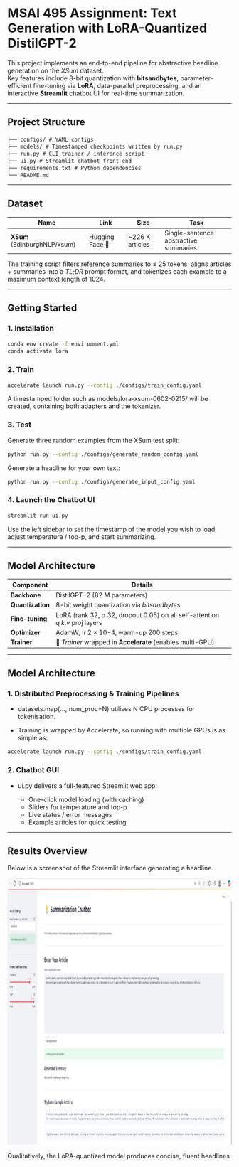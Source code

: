 # MSAI 495 Assignment: **Text Generation with LoRA-Quantized DistilGPT-2**

This project implements an end-to-end pipeline for abstractive headline generation on the *XSum* dataset.  
Key features include 8-bit quantization with **bitsandbytes**, parameter-efficient fine-tuning via **LoRA**, data-parallel preprocessing, and an interactive **Streamlit** chatbot UI for real-time summarization.

---

## Project Structure
```text
├── configs/ # YAML configs
├── models/ # Timestamped checkpoints written by run.py
├── run.py # CLI trainer / inference script
├── ui.py # Streamlit chatbot front-end
├── requirements.txt # Python dependencies
└── README.md
```


---

## Dataset

| Name | Link | Size | Task |
|------|------|------|------|
| **XSum** (EdinburghNLP/xsum) | Hugging Face 🤗 | ~226 K articles | Single-sentence abstractive summaries |

The training script filters reference summaries to ≤ 25 tokens, aligns articles + summaries into a *TL;DR* prompt format, and tokenizes each example to a maximum context length of 1024.

---

## Getting Started

### 1. Installation

```bash
conda env create -f environment.yml
conda activate lora
```

### 2. Train

```bash
accelerate launch run.py --config ./configs/train_config.yaml
```
A timestamped folder such as models/lora-xsum-0602-0215/ will be created, containing both adapters and the tokenizer.

### 3. Test

Generate three random examples from the XSum test split:
```bash
python run.py --config ./configs/generate_random_config.yaml
```
Generate a headline for your own text:
```bash
python run.py --config ./configs/generate_input_config.yaml
```
### 4. Launch the Chatbot UI

```bash
streamlit run ui.py
```
Use the left sidebar to set the timestamp of the model you wish to load, adjust temperature / top-p, and start summarizing.

---

## Model Architecture

| Component        | Details                                                                      |
| ---------------- | ---------------------------------------------------------------------------- |
| **Backbone**     | DistilGPT-2 (82 M parameters)                                                |
| **Quantization** | 8-bit weight quantization via *bitsandbytes*                                 |
| **Fine-tuning**  | LoRA (rank 32, α 32, dropout 0.05) on all self-attention *q,k,v* proj layers |
| **Optimizer**    | AdamW, lr 2 × 10-4, warm-up 200 steps                                        |
| **Trainer**      | 🤗 *Trainer* wrapped in **Accelerate** (enables multi-GPU)                   |

---

## Model Architecture

### 1. Distributed Preprocessing & Training Pipelines

- datasets.map(..., num_proc=N) utilises N CPU processes for tokenisation.

- Training is wrapped by Accelerate, so running with multiple GPUs is as simple as:

```bash
accelerate launch run.py --config ./configs/train_config.yaml
```

### 2. Chatbot GUI

- ui.py delivers a full-featured Streamlit web app:

    - One-click model loading (with caching)
    - Sliders for temperature and top-p
    - Live status / error messages
    - Example articles for quick testing

---

## Results Overview

Below is a screenshot of the Streamlit interface generating a headline.

<img src="./sample.png" alt="Chatbot UI" width="1200" height="600"/>

Qualitatively, the LoRA-quantized model produces concise, fluent headlines